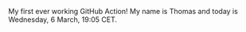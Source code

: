 My first ever working GitHub Action!
My name is Thomas and today is Wednesday, 6 March, 19:05 CET. 
